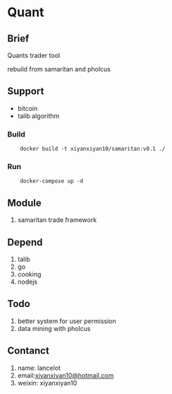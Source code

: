 # Quant

## Brief

Quants trader tool

rebuild from samaritan and pholcus

## Support

- bitcoin
- talib algorithm


### Build

```
    docker build -t xiyanxiyan10/samaritan:v0.1 ./
```

### Run

```
    docker-compose up -d
```

## Module
 
1. samaritan  trade framework


## Depend

1. talib
2. go 
3. cooking
4. nodejs

## Todo

1. better system for user permission
2. data mining with pholcus

## Contanct

1. name: lancelot
2. email:xiyanxiyan10@hotmail.com
3. weixin: xiyanxiyan10

